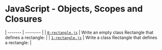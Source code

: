 # JavaScript - Objects, Scopes and Closures
| ------- | -------- |
| [`0-rectangle.js`](0-rectangle.js) | Write an empty class Rectangle that defines a rectangle: |
| [`1-rectangle.js`](1-rectangle.js) | Write a class Rectangle that defines a rectangle: |
